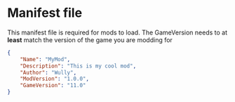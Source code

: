 # Manifest file

This manifest file is required for mods to load.
The GameVersion needs to at **least** match the version of the game you are modding for

```json
{
    "Name": "MyMod",
	"Description": "This is my cool mod",
	"Author": "Wully",
	"ModVersion": "1.0.0",
    "GameVersion": "11.0"
}
```